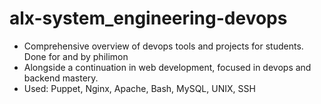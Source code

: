 # alx-system_engineering-devops
* Comprehensive overview of devops tools and projects for students. Done for and by philimon
* Alongside a continuation in web development, focused in devops and backend mastery.
* Used: Puppet, Nginx, Apache, Bash, MySQL, UNIX, SSH
